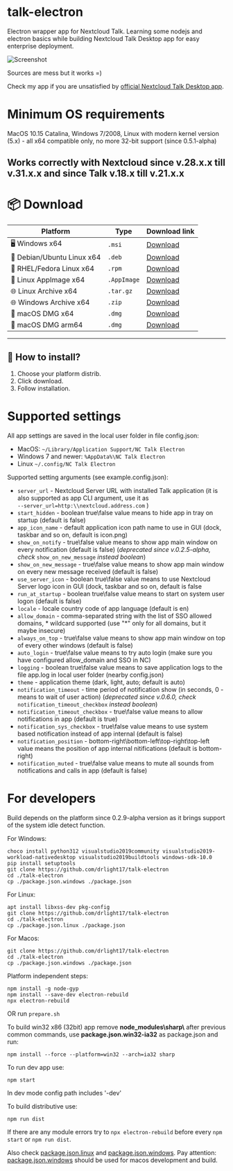 # talk-electron
Electron wrapper app for Nextcloud Talk. Learning some nodejs and electron basics while building Nextcloud Talk Desktop app for easy enterprise deployment.

![Screenshot](https://github.com/user-attachments/assets/3fd6a5b6-2f92-45a3-a5e8-50c3e7e85fa1)



Sources are mess but it works =)

Check my app if you are unsatisfied by [official Nextcloud Talk Desktop app](https://github.com/nextcloud/talk-desktop).

# Minimum OS requirements
MacOS 10.15 Catalina, Windows 7/2008, Linux with modern kernel version (5.x) - all x64 compatible only, no more 32-bit support (since 0.5.1-alpha)

## Works correctly with Nextcloud since v.28.x.x till v.31.x.x and since Talk v.18.x till v.21.x.x

# 📦 Download

| Platform   | Type | Download link                               |
|-------------|--------------|---------------------------------------------------|
| 🖥 Windows x64   | `.msi`       | [Download](https://github.com/drlight17/talk-electron/releases/latest/download/NC.Talk.Electron.0.6.0.msi)   |
| 🐧 Debian/Ubuntu Linux x64    | `.deb`       | [Download](https://github.com/drlight17/talk-electron/releases/latest/download/talk-electron_0.6.0_amd64.deb)     |
| 🐧 RHEL/Fedora Linux x64    | `.rpm`       | [Download](https://github.com/drlight17/talk-electron/releases/latest/download/talk-electron-0.6.0.x86_64.rpm)    |
| 🐧 Linux AppImage x64   | `.AppImage`       | [Download](https://github.com/drlight17/talk-electron/releases/latest/download/NC.Talk.Electron-0.6.0.AppImage)     |
| 🌐 Linux Archive x64      | `.tar.gz`       | [Download](https://github.com/drlight17/talk-electron/releases/latest/download/talk-electron-0.6.0.tar.gz)      |
| 🌐 Windows Archive x64      | `.zip`       | [Download](https://github.com/drlight17/talk-electron/releases/latest/download/NC.Talk.Electron-0.6.0-win.zip)       |
| 🍎 macOS DMG x64   | `.dmg`       | [Download](https://github.com/drlight17/talk-electron/releases/latest/download/NC.Talk.Electron-0.6.0.dmg)     |
| 🍎 macOS DMG arm64   | `.dmg`       | [Download](https://github.com/drlight17/talk-electron/releases/latest/download/NC.Talk.Electron-0.6.0-arm64.dmg)     |


---
## 📂 How to install?
1. Choose your platform distrib.
2. Click download.
3. Follow installation.

# Supported settings
All app settings are saved in the local user folder in file config.json:
- MacOS: `~/Library/Application Support/NC Talk Electron`
- Windows 7 and newer: `%AppData%\NC Talk Electron`
- Linux `~/.config/NC Talk Electron`

Supported setting arguments (see example.config.json):
- `server_url` - Nextcloud Server URL with installed Talk application (it is also supported as app CLI argument, use it as <br />`--server_url=http:\\nextcloud.address.com` )
- `start_hidden` - boolean true\false value means to hide app in tray on startup (default is false)
- `app_icon_name` - default application icon path name to use in GUI (dock, taskbar and so on, default is icon.png)
- `show_on_notify` - true\false value means to show app main window on every notification (default is false) (*deprecated since v.0.2.5-alpha, check* `show_on_new_message` *instead boolean*)
- `show_on_new_message` - true\false value means to show app main window on every new message received (default is false)
- `use_server_icon` - boolean true\false value means to use Nextcloud Server logo icon in GUI (dock, taskbar and so on, default is false
- `run_at_startup` - boolean true\false value means to start on system user logon (default is false)
- `locale` - locale country code of app language (default is en)
- `allow_domain` - comma-separated string with the list of SSO allowed domains, * wildcard supported (use "*" only for all domains, but it maybe insecure)
- `always_on_top` - true\false value means to show app main window on top of every other windows (default is false)
- `auto_login` - true\false value means to try auto login (make sure you have configured allow_domain and SSO in NC)
- `logging` - boolean true\false value means to save application logs to the file app.log in local user folder (nearby config.json)
- `theme` - application theme (dark, light, auto; default is auto)
- `notification_timeout` - time period of notification show (in seconds, 0 - means to wait of user action) (*deprecated since v.0.6.0, check* `notification_timeout_checkbox` *instead boolean*)
- `notification_timeout_checkbox` - true\false value means to allow notifications in app (default is true)
- `notification_sys_checkbox` - true\false value means to use system based notification instead of app internal (default is false)
- `notification_position` - bottom-right\bottom-left\top-right\top-left value means the position of app internal nitifications (default is bottom-right)
- `notification_muted` - true\false value means to mute all sounds from notifications and calls in app (default is false)

# For developers
Build depends on the platform since 0.2.9-alpha version as it brings support of the system idle detect function.

For Windows:
```
choco install python312 visualstudio2019community visualstudio2019-workload-nativedesktop visualstudio2019buildtools windows-sdk-10.0
pip install setuptools
git clone https://github.com/drlight17/talk-electron
cd ./talk-electron
cp ./package.json.windows ./package.json
```
For Linux:
```
apt install libxss-dev pkg-config
git clone https://github.com/drlight17/talk-electron
cd ./talk-electron
cp ./package.json.linux ./package.json
```
For Macos:
```
git clone https://github.com/drlight17/talk-electron
cd ./talk-electron
cp ./package.json.windows ./package.json
```
Platform independent steps:
```
npm install -g node-gyp
npm install --save-dev electron-rebuild
npx electron-rebuild
```
OR run `prepare.sh`

To build win32 x86 (32bit) app remove **node_modules\sharp\\** after previous common commands, use **package.json.win32-ia32** as package.json and run: 
```
npm install --force --platform=win32 --arch=ia32 sharp
```
To run dev app use:
```
npm start 
```

In dev mode config path includes '-dev'

To build distributive use:
```
npm run dist
```
If there are any module errors try to `npx electron-rebuild` before every `npm start` or `npm run dist`.

Also check [package.json.linux](package.json.linux) and [package.json.windows](package.json.windows). Pay attention: [package.json.windows](package.json.windows) should be used for macos development and build.




